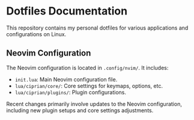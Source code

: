 # Dotfiles Documentation

This repository contains my personal dotfiles for various applications and configurations on Linux.

## Neovim Configuration

The Neovim configuration is located in `.config/nvim/`. It includes:
- `init.lua`: Main Neovim configuration file.
- `lua/ciprian/core/`: Core settings for keymaps, options, etc.
- `lua/ciprian/plugins/`: Plugin configurations.

Recent changes primarily involve updates to the Neovim configuration, including new plugin setups and core settings adjustments.

